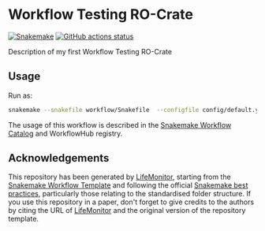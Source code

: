 # Workflow Testing RO-Crate

[![Snakemake](https://img.shields.io/badge/snakemake-≥6.3.0-brightgreen.svg)](https://snakemake.github.io)
[![GitHub actions status](https://github.com/kikkomep/snakemake-workflow/workflows/Tests/badge.svg?branch=main)](https://github.com/kikkomep/snakemake-workflow/actions?query=branch%3Amain+workflow%3ATests)

Description of my first Workflow Testing RO-Crate

## Usage

Run as:

```bash
snakemake --snakefile workflow/Snakefile  --configfile config/default.yml --cores
```

The usage of this workflow is described in the [Snakemake Workflow Catalog](https://snakemake.github.io/snakemake-workflow-catalog/?usage=<owner>%2F<repo>) and WorkflowHub registry.

## Acknowledgements

This repository has been generated by [LifeMonitor](https://lifemonitor.eu), starting from the [Snakemake Workflow Template](https://github.com/snakemake-workflows/snakemake-workflow-template) and following the official [Snakemake best practices](https://snakemake.readthedocs.io/en/stable/snakefiles/best_practices.html), particularly those relating to the standardised folder structure.
If you use this repository in a paper, don't forget to give credits to the authors by citing the URL of [LifeMonitor](https://lifemonitor.eu) and the original version of the repository template.
